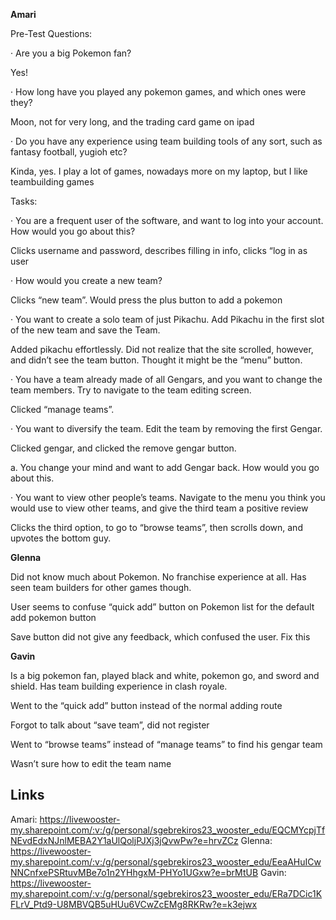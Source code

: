 ﻿**Amari**

  

Pre-Test Questions:

· Are you a big Pokemon fan?

Yes!

· How long have you played any pokemon games, and which ones were they?

Moon, not for very long, and the trading card game on ipad

· Do you have any experience using team building tools of any sort, such as fantasy football, yugioh etc?

Kinda, yes. I play a lot of games, nowadays more on my laptop, but I like teambuilding games

Tasks:

· You are a frequent user of the software, and want to log into your account. How would you go about this?

Clicks username and password, describes filling in info, clicks “log in as user

· How would you create a new team?

Clicks “new team”. Would press the plus button to add a pokemon

· You want to create a solo team of just Pikachu. Add Pikachu in the first slot of the new team and save the Team.

Added pikachu effortlessly. Did not realize that the site scrolled, however, and didn’t see the team button. Thought it might be the “menu” button.

· You have a team already made of all Gengars, and you want to change the team members. Try to navigate to the team editing screen.

Clicked “manage teams”.

· You want to diversify the team. Edit the team by removing the first Gengar.

Clicked gengar, and clicked the remove gengar button.

a. You change your mind and want to add Gengar back. How would you go about this.

· You want to view other people’s teams. Navigate to the menu you think you would use to view other teams, and give the third team a positive review

Clicks the third option, to go to “browse teams”, then scrolls down, and upvotes the bottom guy.

  

**Glenna**

Did not know much about Pokemon. No franchise experience at all. Has seen team builders for other games though.

User seems to confuse “quick add” button on Pokemon list for the default add pokemon button

Save button did not give any feedback, which confused the user. Fix this

  

**Gavin**

Is a big pokemon fan, played black and white, pokemon go, and sword and shield. Has team building experience in clash royale.


Went to the “quick add” button instead of the normal adding route

Forgot to talk about “save team”, did not register

Went to “browse teams” instead of “manage teams” to find his gengar team

Wasn’t sure how to edit the team name


## Links
Amari: https://livewooster-my.sharepoint.com/:v:/g/personal/sgebrekiros23_wooster_edu/EQCMYcpjTfNEvdEdxNJnlMEBA2Y1aUlQoljPJXj3jQvwPw?e=hrvZCz
Glenna: https://livewooster-my.sharepoint.com/:v:/g/personal/sgebrekiros23_wooster_edu/EeaAHuICwNNCnfxePSRtuvMBe7o1n2YHhgxM-PHYo1UGxw?e=brMtUB
Gavin: https://livewooster-my.sharepoint.com/:v:/g/personal/sgebrekiros23_wooster_edu/ERa7DCic1KFLrV_Ptd9-U8MBVQB5uHUu6VCwZcEMg8RKRw?e=k3ejwx
